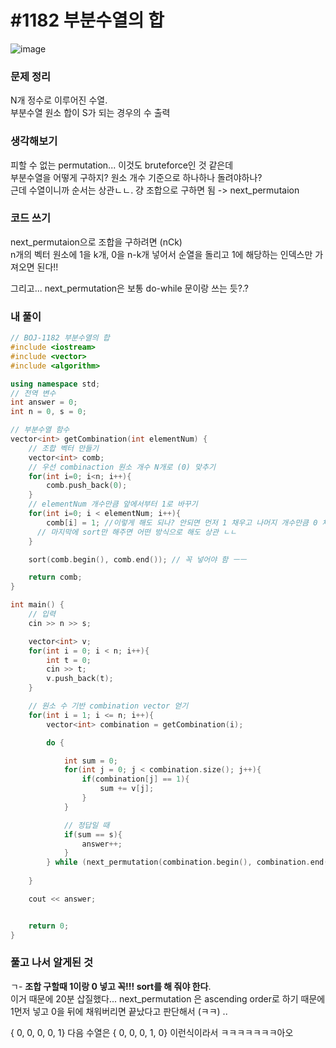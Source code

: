 # #1182 부분수열의 합

![image](https://user-images.githubusercontent.com/28949235/116842117-70ffc380-ac16-11eb-9938-ee467b26c2db.png)

### 문제 정리

N개 정수로 이루어진 수열.  
부분수열 원소 합이 S가 되는 경우의 수 출력

### 생각해보기

피할 수 없는 permutation... 이것도 bruteforce인 것 같은데  
부분수열을 어떻게 구하지? 원소 개수 기준으로 하나하나 돌려야하나?  
근데 수열이니까 순서는 상관ㄴㄴ. 걍 조합으로 구하면 됨 -> next_permutaion

### 코드 쓰기

next_permutaion으로 조합을 구하려면  (nCk)  
n개의 벡터 원소에 1을 k개, 0을 n-k개 넣어서 순열을 돌리고 1에 해당하는 인덱스만 가져오면 된다!!

그리고... next_permutation은 보통 do-while 문이랑 쓰는 듯?.?

### 내 풀이

```c++
// BOJ-1182 부분수열의 합
#include <iostream>
#include <vector>
#include <algorithm>

using namespace std;
// 전역 변수
int answer = 0;
int n = 0, s = 0;

// 부분수열 함수
vector<int> getCombination(int elementNum) {
    // 조합 벡터 만들기
    vector<int> comb;
    // 우선 combinaction 원소 개수 N개로 (0) 맞추기
    for(int i=0; i<n; i++){
        comb.push_back(0);
    }
    // elementNum 개수만큼 앞에서부터 1로 바꾸기
    for(int i=0; i < elementNum; i++){
        comb[i] = 1; //이렇게 해도 되나? 안되면 먼저 1 채우고 나머지 개수만큼 0 채우기 -> 된다
      // 마지막에 sort만 해주면 어떤 방식으로 해도 상관 ㄴㄴ
    }

    sort(comb.begin(), comb.end()); // 꼭 넣어야 함 ㅡㅡ

    return comb;
}

int main() {
    // 입력
    cin >> n >> s;

    vector<int> v;
    for(int i = 0; i < n; i++){
        int t = 0;
        cin >> t;
        v.push_back(t);
    }

    // 원소 수 기반 combination vector 얻기
    for(int i = 1; i <= n; i++){
        vector<int> combination = getCombination(i);

        do {

            int sum = 0;
            for(int j = 0; j < combination.size(); j++){
                if(combination[j] == 1){
                    sum += v[j];
                }
            }

            // 정답일 때
            if(sum == s){
                answer++;
            }
        } while (next_permutation(combination.begin(), combination.end()));
        
    }

    cout << answer;


    return 0;
}
```



### 풀고 나서 알게된 것

ㄱ- **조합 구할때 1이랑 0 넣고 꼭!!! sort를 해 줘야 한다**.  
이거 때문에 20분 삽질했다... next_permutation 은 ascending order로 하기 때문에  
1먼저 넣고 0을 뒤에 채워버리면 끝났다고 판단해서 (ㅋㅋ) ..

{ 0, 0, 0, 0, 1} 다음 수열은 { 0, 0, 0, 1, 0} 이런식이라서 ㅋㅋㅋㅋㅋㅋㅋ아오